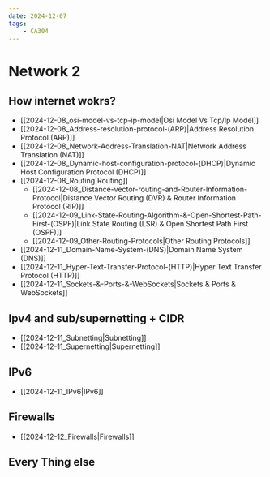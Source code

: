 ```yaml
---
date: 2024-12-07 
tags: 
    - CA304
---
```


# Network 2

## How internet wokrs?
- [[2024-12-08_osi-model-vs-tcp-ip-model|Osi Model Vs Tcp/Ip Model]]
- [[2024-12-08_Address-resolution-protocol-(ARP)|Address Resolution Protocol (ARP)]] 
- [[2024-12-08_Network-Address-Translation-NAT|Network Address Translation (NAT)]] 
- [[2024-12-08_Dynamic-host-configuration-protocol-(DHCP)|Dynamic Host Configuration Protocol (DHCP)]] 
- [[2024-12-08_Routing|Routing]]
  - [[2024-12-08_Distance-vector-routing-and-Router-Information-Protocol|Distance Vector Routing (DVR) & Router Information Protocol (RIP)]]
  - [[2024-12-09_Link-State-Routing-Algorithm-&-Open-Shortest-Path-First-(OSPF)|Link State Routing (LSR) & Open Shortest Path First (OSPF)]]
  - [[2024-12-09_Other-Routing-Protocols|Other Routing Protocols]] 
- [[2024-12-11_Domain-Name-System-(DNS)|Domain Name System (DNS)]]
- [[2024-12-11_Hyper-Text-Transfer-Protocol-(HTTP)|Hyper Text Transfer Protocol (HTTP)]] 
- [[2024-12-11_Sockets-&-Ports-&-WebSockets|Sockets & Ports & WebSockets]]

## Ipv4 and sub/supernetting + CIDR
- [[2024-12-11_Subnetting|Subnetting]]
- [[2024-12-11_Supernetting|Supernetting]]

## IPv6 
- [[2024-12-11_IPv6|IPv6]]

## Firewalls
- [[2024-12-12_Firewalls|Firewalls]]

## Every Thing else

